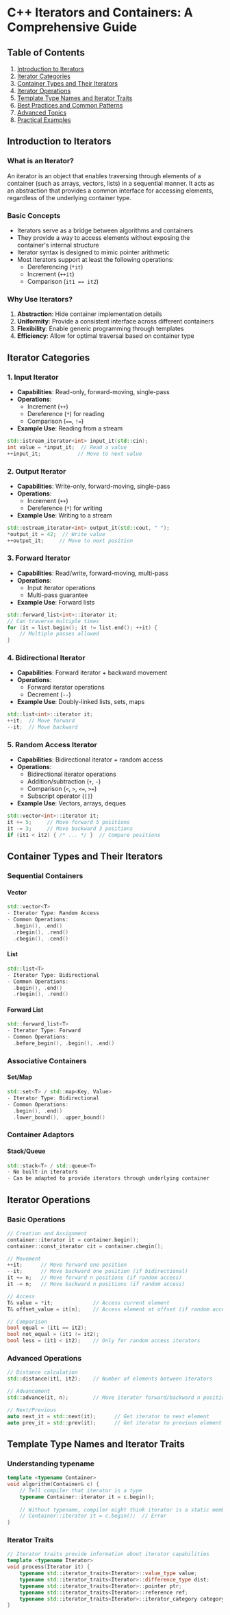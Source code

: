 # C++ Iterators and Containers: A Comprehensive Guide

## Table of Contents
1. [Introduction to Iterators](#introduction-to-iterators)
2. [Iterator Categories](#iterator-categories)
3. [Container Types and Their Iterators](#container-types-and-their-iterators)
4. [Iterator Operations](#iterator-operations)
5. [Template Type Names and Iterator Traits](#template-type-names-and-iterator-traits)
6. [Best Practices and Common Patterns](#best-practices-and-common-patterns)
7. [Advanced Topics](#advanced-topics)
8. [Practical Examples](#practical-examples)

## Introduction to Iterators

### What is an Iterator?
An iterator is an object that enables traversing through elements of a container (such as arrays, vectors, lists) in a sequential manner. It acts as an abstraction that provides a common interface for accessing elements, regardless of the underlying container type.

### Basic Concepts
- Iterators serve as a bridge between algorithms and containers
- They provide a way to access elements without exposing the container's internal structure
- Iterator syntax is designed to mimic pointer arithmetic
- Most iterators support at least the following operations:
  - Dereferencing (`*it`)
  - Increment (`++it`)
  - Comparison (`it1 == it2`)

### Why Use Iterators?
1. **Abstraction**: Hide container implementation details
2. **Uniformity**: Provide a consistent interface across different containers
3. **Flexibility**: Enable generic programming through templates
4. **Efficiency**: Allow for optimal traversal based on container type

## Iterator Categories

### 1. Input Iterator
- **Capabilities**: Read-only, forward-moving, single-pass
- **Operations**: 
  - Increment (`++`)
  - Dereference (`*`) for reading
  - Comparison (`==`, `!=`)
- **Example Use**: Reading from a stream

```cpp
std::istream_iterator<int> input_it(std::cin);
int value = *input_it;  // Read a value
++input_it;            // Move to next value
```

### 2. Output Iterator
- **Capabilities**: Write-only, forward-moving, single-pass
- **Operations**: 
  - Increment (`++`)
  - Dereference (`*`) for writing
- **Example Use**: Writing to a stream

```cpp
std::ostream_iterator<int> output_it(std::cout, " ");
*output_it = 42;  // Write value
++output_it;     // Move to next position
```

### 3. Forward Iterator
- **Capabilities**: Read/write, forward-moving, multi-pass
- **Operations**: 
  - Input iterator operations
  - Multi-pass guarantee
- **Example Use**: Forward lists

```cpp
std::forward_list<int>::iterator it;
// Can traverse multiple times
for (it = list.begin(); it != list.end(); ++it) {
    // Multiple passes allowed
}
```

### 4. Bidirectional Iterator
- **Capabilities**: Forward iterator + backward movement
- **Operations**: 
  - Forward iterator operations
  - Decrement (`--`)
- **Example Use**: Doubly-linked lists, sets, maps

```cpp
std::list<int>::iterator it;
++it;  // Move forward
--it;  // Move backward
```

### 5. Random Access Iterator
- **Capabilities**: Bidirectional iterator + random access
- **Operations**: 
  - Bidirectional iterator operations
  - Addition/subtraction (`+`, `-`)
  - Comparison (`<`, `>`, `<=`, `>=`)
  - Subscript operator (`[]`)
- **Example Use**: Vectors, arrays, deques

```cpp
std::vector<int>::iterator it;
it += 5;     // Move forward 5 positions
it -= 3;     // Move backward 3 positions
if (it1 < it2) { /* ... */ }  // Compare positions
```

## Container Types and Their Iterators

### Sequential Containers

#### Vector
```cpp
std::vector<T>
- Iterator Type: Random Access
- Common Operations:
  .begin(), .end()
  .rbegin(), .rend()
  .cbegin(), .cend()
```

#### List
```cpp
std::list<T>
- Iterator Type: Bidirectional
- Common Operations:
  .begin(), .end()
  .rbegin(), .rend()
```

#### Forward List
```cpp
std::forward_list<T>
- Iterator Type: Forward
- Common Operations:
  .before_begin(), .begin(), .end()
```

### Associative Containers

#### Set/Map
```cpp
std::set<T> / std::map<Key, Value>
- Iterator Type: Bidirectional
- Common Operations:
  .begin(), .end()
  .lower_bound(), .upper_bound()
```

### Container Adaptors

#### Stack/Queue
```cpp
std::stack<T> / std::queue<T>
- No built-in iterators
- Can be adapted to provide iterators through underlying container
```

## Iterator Operations

### Basic Operations

```cpp
// Creation and Assignment
container::iterator it = container.begin();
container::const_iterator cit = container.cbegin();

// Movement
++it;      // Move forward one position
--it;      // Move backward one position (if bidirectional)
it += n;   // Move forward n positions (if random access)
it -= n;   // Move backward n positions (if random access)

// Access
T& value = *it;             // Access current element
T& offset_value = it[n];    // Access element at offset (if random access)

// Comparison
bool equal = (it1 == it2);
bool not_equal = (it1 != it2);
bool less = (it1 < it2);    // Only for random access iterators
```

### Advanced Operations

```cpp
// Distance calculation
std::distance(it1, it2);    // Number of elements between iterators

// Advancement
std::advance(it, n);        // Move iterator forward/backward n positions

// Next/Previous
auto next_it = std::next(it);      // Get iterator to next element
auto prev_it = std::prev(it);      // Get iterator to previous element
```

## Template Type Names and Iterator Traits

### Understanding typename

```cpp
template <typename Container>
void algorithm(Container& c) {
    // Tell compiler that iterator is a type
    typename Container::iterator it = c.begin();
    
    // Without typename, compiler might think iterator is a static member
    // Container::iterator it = c.begin();  // Error
}
```

### Iterator Traits

```cpp
// Iterator traits provide information about iterator capabilities
template <typename Iterator>
void process(Iterator it) {
    typename std::iterator_traits<Iterator>::value_type value;
    typename std::iterator_traits<Iterator>::difference_type dist;
    typename std::iterator_traits<Iterator>::pointer ptr;
    typename std::iterator_traits<Iterator>::reference ref;
    typename std::iterator_traits<Iterator>::iterator_category category;
}
```

